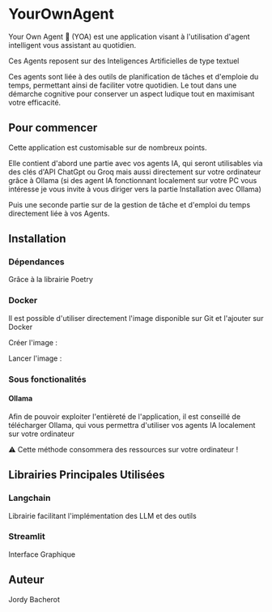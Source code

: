 # YourOwnAgent

Your Own Agent 🤖 (YOA) est une application visant à l'utilisation d'agent intelligent vous assistant au quotidien.

Ces Agents reposent sur des Inteligences Artificielles de type textuel

Ces agents sont liée à des outils de planification de tâches et d'emploie du temps, permettant ainsi de faciliter votre quotidien. Le tout dans une démarche cognitive pour conserver un aspect ludique tout en maximisant votre efficacité.

## Pour commencer

Cette application est customisable sur de nombreux points.

Elle contient d'abord une partie avec vos agents IA, qui seront utilisables via des clés d'API ChatGpt ou Groq mais aussi directement sur votre ordinateur grâce à Ollama (si des agent IA fonctionnant localement sur votre PC vous intéresse je vous invite à vous diriger vers la partie Installation avec Ollama)

Puis une seconde partie sur de la gestion de tâche et d'emploi du temps directement liée à vos Agents.

## Installation

### Dépendances 

Grâce à la librairie Poetry

### Docker

Il est possible d'utiliser directement l'image disponible sur Git et l'ajouter sur Docker

Créer l'image :


Lancer l'image :


### Sous fonctionalités


#### Ollama

Afin de pouvoir exploiter l'entièreté de l'application, il est conseillé de télécharger Ollama, qui vous permettra d'utiliser vos agents IA localement sur votre ordinateur

⚠️ Cette méthode consommera des ressources sur votre ordinateur !

## Librairies Principales Utilisées

### Langchain
Librairie facilitant l'implémentation des LLM et des outils

### Streamlit 
Interface Graphique

## Auteur

Jordy Bacherot